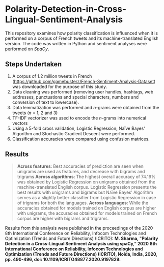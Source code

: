 # Polarity-Detection-in-Cross-Lingual-Sentiment-Analysis

This repository examines how polarity classification is influenced when it is performed on a corpus of French tweets and its machine-translated English version. The code was written in Python and sentiment analyses were performed on _SpaCy_. 

## Steps Undertaken

1. A corpus of 1.2 million tweets in French (https://github.com/gamebusterz/French-Sentiment-Analysis-Dataset) was downloaded for the purpose of this study.
2. Data cleaning was performed (removing user handles, hashtags, web addresses, punctuations and special characters, numbers and conversion of text to lowercase).
3. Data lemmatization was performed and _n_-grams were obtained from the tweets (_n_ = 1, 2 and 3)
4. TF-IDF vectorizer was used to encode the _n_-grams into numerical vectors
5. Using a 5-fold cross validation, Logistic Regression, Naïve Bayes' Algorithm and Stochastic Gradient Descent were performed.
6. Classification accuracies were compared using confusion matrices.

## Results

> **Across features**: Best accuracies of prediction are seen when unigrams are used as features, and decrease with bigrams and trigrams
> **Across algorithms**: The highest overall accuracy of 74.19% was obtained by Logistic Regression on unigrams obtained from the machine-translated English corpus. Logistic Regression presents the best results with unigrams and bigrams but Naïve Bayes’ Algorithm serves as a slightly better classifier from Logistic Regression in case of trigrams for both the languages.
> **Across languages**: While the accuracies obtained for models trained on English corpus are higher with unigrams, the accuracies obtained for models trained on French corpus are higher with bigrams and trigrams. 

Results from this analysis were published in the proceedings of the 2020 8th International Conference on Reliability, Infocom Technologies and Optimization (Trends and Future Directions) (ICRITO): **M. Sharma, "Polarity Detection in a Cross-Lingual Sentiment Analysis using spaCy," 2020 8th International Conference on Reliability, Infocom Technologies and Optimization (Trends and Future Directions) (ICRITO), Noida, India, 2020, pp. 490-496, doi: 10.1109/ICRITO48877.2020.9197829.**
